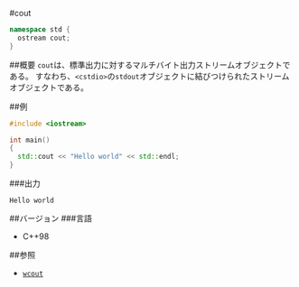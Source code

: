 #cout
```cpp
namespace std {
  ostream cout;
}
```

##概要
`cout`は、標準出力に対するマルチバイト出力ストリームオブジェクトである。
すなわち、`<cstdio>`の`stdout`オブジェクトに結びつけられたストリームオブジェクトである。

##例
```cpp
#include <iostream>

int main()
{
  std::cout << "Hello world" << std::endl;
}
```

###出力
```
Hello world
```

##バージョン
###言語
- C++98

##参照
- [`wcout`](./wcout.md.nolink)
